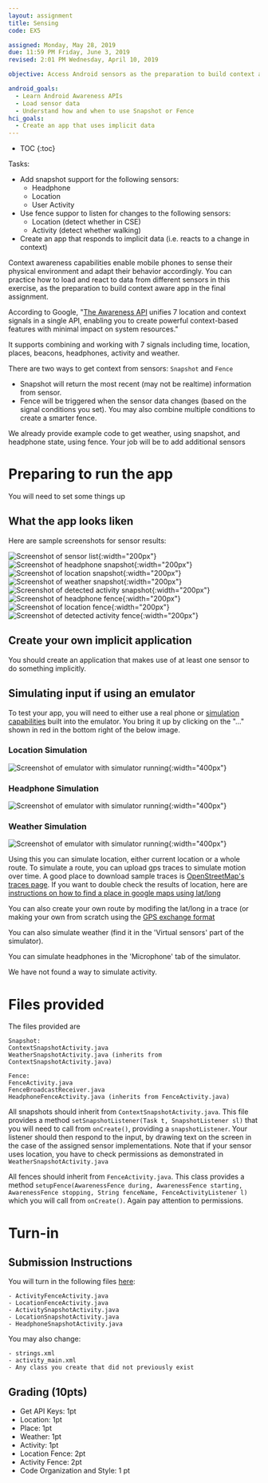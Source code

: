 ```yaml
---
layout: assignment
title: Sensing
code: EX5

assigned: Monday, May 28, 2019
due: 11:59 PM Friday, June 3, 2019
revised: 2:01 PM Wednesday, April 10, 2019

objective: Access Android sensors as the preparation to build context aware application.

android_goals:
  - Learn Android Awareness APIs
  - Load sensor data
  - Understand how and when to use Snapshot or Fence
hci_goals:
  - Create an app that uses implicit data
---
```


- TOC
{:toc}

Tasks:
- Add snapshot support for the following sensors:
  - Headphone
  - Location
  - User Activity
- Use fence suppor to listen for changes to the following sensors:
  - Location (detect whether in CSE)
  - Activity (detect whether walking)
- Create an app that responds to implicit data (i.e. reacts to a change in context)

Context awareness capabilities enable mobile phones to sense their physical environment and adapt their behavior accordingly. You can practice how to load and react to data from different sensors in this exercise, as the preparation to build context aware app in the final assignment. 

According to Google, "[The Awareness API](https://developers.google.com/awareness/) unifies 7 location and context signals in a single API, enabling you to create powerful context-based features with minimal impact on system resources."

It supports combining and working with 7 signals including time, location, places, beacons, headphones, activity and weather. 

There are two ways to get context from sensors: `Snapshot` and `Fence`
- Snapshot will return the most recent (may not be realtime) information from sensor.
- Fence will be triggered when the sensor data changes (based on the signal conditions you set). You may also combine multiple conditions to create a smarter fence.

We already provide example code to get weather, using snapshot, and headphone state, using fence. Your job will be to add additional sensors

# Preparing to run the app
You will need to set some things up

<!--
## Get your API Key

Follow the ["Quick Guide"](https://developers.google.com/places/web-service/get-api-key)
To use this guide, you will be asked at some point about whether you want to create a new app (the answer is yes, name it something like cse340-LaughingChipmunks, or whatever your repository name is, the names have to be unique).

You'll be asked to set up a billing account. However, for the minor use in this class, it shouldn't cost you anything. If this is a problem at all (e.g. you don't have a credit card), please reach out privately on Piazza.

When the interface gives you your API key **copy it and don't lose it**. That is the only time you'll ever see it for security reasons, you'll have to create a new app if you lose it.

When you have your API key, go to your android manifest and paste it in between the quotation marks labeled API_KEY.

```xml
<meta-data
     android:name="com.google.android.geo.API_KEY"
     android:value="YOUR KEY HERE"/>
```	    

## For advanced awareness things (optional)

You'll need to enable one more API than the automated quick guide does for you. This is the *awareness api*. To enable it, search for it in the search bar as shown here:

![Screenshot of awareness search](sensing/apisearch.png)

Click on the search result, and select **Enable.** You'll then need to click on the **Create Credentials** button and create credentials. Again, you'll get an API string which you'll need to add to your manifest, in the other API KEY meta data (just below the geo one). 
-->

## What the app looks liken

Here are sample screenshots for sensor results:

![Screenshot of sensor list](sensing/1.png){:width="200px"}
![Screenshot of headphone snapshot](sensing/2.png){:width="200px"}
![Screenshot of location snapshot](sensing/3.png){:width="200px"}
![Screenshot of weather snapshot](sensing/5.png){:width="200px"}
![Screenshot of detected activity snapshot](sensing/6.png){:width="200px"}
![Screenshot of headphone fence](sensing/7.png){:width="200px"}
![Screenshot of location fence](sensing/8.png){:width="200px"}
![Screenshot of detected activity fence](sensing/9.png){:width="200px"}


## Create your own implicit application
You should create an application that makes use of at least one sensor
to do something implicitly. 

## Simulating input if using an emulator
To test your app, you will need to either use a real phone or
[simulation
capabilities](https://developer.android.com/studio/run/emulator#extended)
built into the emulator. You bring it up by clicking on the "..."
shown in red in the bottom right of the below image.

### Location Simulation
![Screenshot of emulator with simulator running](sensing/simulator.png){:width="400px"}

### Headphone Simulation
![Screenshot of emulator with simulator running](sensing/headphone.png){:width="400px"}

### Weather Simulation
![Screenshot of emulator with simulator running](sensing/weather.png){:width="400px"}

Using this you can simulate location, either current location or a
whole route. To simulate a route, you can upload gps traces to
simulate motion over time. A 
good place to download sample traces is [OpenStreetMap's traces
page](https://www.openstreetmap.org/traces/). If you want to double
check the results of location, here are [instructions on how to find a
place in google maps using
lat/long](https://support.google.com/maps/answer/18539?co=GENIE.Platform%3DDesktop&hl=en)

You can also create your own route by modifing the lat/long in a trace
(or making your own from scratch using the [GPS exchange
format](https://en.wikipedia.org/wiki/GPS_Exchange_Format) 

You can also simulate weather (find it in the 'Virtual sensors' part
of the simulator). 

You can simulate headphones in the 'Microphone' tab of the simulator.

We have not found a way to simulate activity.

# Files provided
The files provided are 

```
Snapshot:
ContextSnapshotActivity.java
WeatherSnapshotActivity.java (inherits from ContextSnapshotActivity.java)

Fence:
FenceActivity.java
FenceBroadcastReceiver.java 
HeadphoneFenceActivity.java (inherits from FenceActivity.java)
```

All snapshots should inherit from `ContextSnapshotActivity.java`. This
file provides a method `setSnapshotListener(Task t, SnapshotListener sl)` that you will need to
call from `onCreate()`, providing a `snapshotListener`. Your listener should then
respond to the input, by drawing text on the screen in the case of the
assigned sensor implementations. Note that if your sensor uses
location, you have to check permissions as demonstrated in `WeatherSnapshotActivity.java`

All fences should inherit from `FenceActivity.java`.
This class provides a method `setupFence(AwarenessFence during,
AwarenessFence starting, AwarenessFence stopping, String fenceName,
FenceActivityListener l)` which you will call from `onCreate()`. Again
pay attention to permissions. 


# Turn-in

## Submission Instructions

You will turn in the following files <a href="javascript:alert('Turn-in link pending assignment release');">here</a>:

```
- ActivityFenceActivity.java
- LocationFenceActivity.java
- ActivitySnapshotActivity.java
- LocationSnapshotActivity.java
- HeadphoneSnapshotActivity.java
```

You may also change:
```
- strings.xml
- activity_main.xml
- Any class you create that did not previously exist
```

## Grading (10pts)

- Get API Keys: 1pt
- Location: 1pt
- Place: 1pt
- Weather: 1pt
- Activity: 1pt
- Location Fence: 2pt
- Activity Fence: 2pt
- Code Organization and Style: 1 pt
